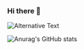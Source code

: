 ### Hi there 👋
<img
  src="https://github.com/KouSei089/Mikke/blob/main/images/stat.svg"
  alt="Alternative Text"
/>

![Anurag's GitHub stats](https://github-readme-stats.vercel.app/api?username=anuraghazra&show_icons=true&theme=radical)
<!--
**KouSei089/KouSei089** is a ✨ _special_ ✨ repository because its `README.md` (this file) appears on your GitHub profile.

Here are some ideas to get you started:

- 🔭 I’m currently working on ...
- 🌱 I’m currently learning ...
- 👯 I’m looking to collaborate on ...
- 🤔 I’m looking for help with ...
- 💬 Ask me about ...
- 📫 How to reach me: ...
- 😄 Pronouns: ...
- ⚡ Fun fact: ...
-->
